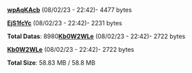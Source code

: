 [**wpAqKAcb**](/data/wpAqKAcb.txt) (08/02/23 - 22:42)- 4477 bytes

[**EjS1fcYc**](/data/EjS1fcYc.txt) (08/02/23 - 22:42)- 2231 bytes

**Total Datas**: 8980[**Kb0W2WLe**](/data/Kb0W2WLe.txt) (08/02/23 - 22:42)- 2722 bytes

[**Kb0W2WLe**](/data/Kb0W2WLe.txt) (08/02/23 - 22:42)- 2722 bytes



**Total Size**: 58.83 MB / 58.8 MB